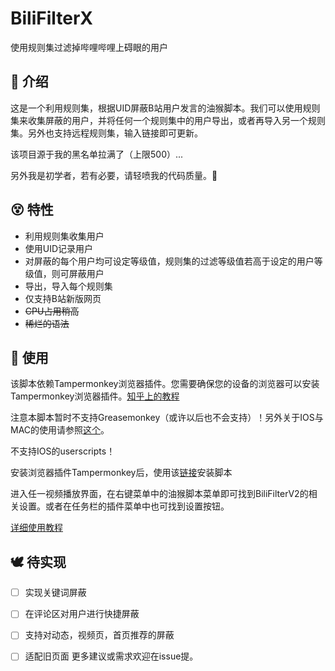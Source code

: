 # BiliFilterX

使用规则集过滤掉哔哩哔哩上碍眼的用户

## 👀 介绍

这是一个利用规则集，根据UID屏蔽B站用户发言的油猴脚本。我们可以使用规则集来收集屏蔽的用户，并将任何一个规则集中的用户导出，或者再导入另一个规则集。另外也支持远程规则集，输入链接即可更新。

该项目源于我的黑名单拉满了（上限500）...

另外我是初学者，若有必要，请轻喷我的代码质量。🙏

## 😵 特性

- 利用规则集收集用户
- 使用UID记录用户
- 对屏蔽的每个用户均可设定等级值，规则集的过滤等级值若高于设定的用户等级值，则可屏蔽用户
- 导出，导入每个规则集
- 仅支持B站新版网页
- ~~CPU占用稍高~~
- ~~稀烂的语法~~

## 🦽 使用

该脚本依赖Tampermonkey浏览器插件。您需要确保您的设备的浏览器可以安装Tampermonkey浏览器插件。[知乎上的教程](https://zhuanlan.zhihu.com/p/128453110)

注意本脚本暂时不支持Greasemonkey（或许以后也不会支持）！另外关于IOS与MAC的使用请参照[这个](https://github.com/XIU2/UserScript/issues/107)。

不支持IOS的userscripts！

安装浏览器插件Tampermonkey后，使用该[链接](https://github.com/RSSYLY/BiliFilterX/raw/main/bfx.user.js)安装脚本

进入任一视频播放界面，在右键菜单中的油猴脚本菜单即可找到BiliFilterV2的相关设置。或者在任务栏的插件菜单中也可找到设置按钮。

[详细使用教程](./Document.md)

## 🕊️ 待实现

- [ ] 实现关键词屏蔽
- [ ] 在评论区对用户进行快捷屏蔽
- [ ] 支持对动态，视频页，首页推荐的屏蔽
- [ ] 适配旧页面
更多建议或需求欢迎在issue提。


